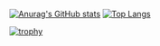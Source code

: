 [![Anurag's GitHub stats](https://github-readme-stats.vercel.app/api?username=JastegSingh&show_icons=true&theme=tokyonight&hide_border=true&border_radius=20)](https://github.com/anuraghazra/github-readme-stats)
[![Top Langs](https://github-readme-stats.vercel.app/api/top-langs/?username=jastegsingh&layout=compact&theme=tokyonight&hide_border=true&border_radius=20&)](https://github.com/anuraghazra/github-readme-stats)

[![trophy](https://github-profile-trophy.vercel.app/?username=jastegsingh&theme=darkhub&no-frame=true&margin-w=15)](https://github.com/ryo-ma/github-profile-trophy)

